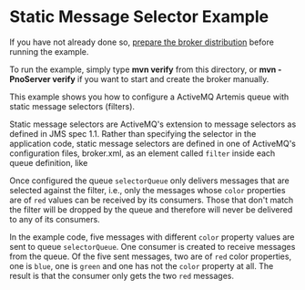 # Static Message Selector Example

If you have not already done so, [prepare the broker distribution](../../../../README.md#getting-started) before running the example.

To run the example, simply type **mvn verify** from this directory, or **mvn -PnoServer verify** if you want to start and create the broker manually.

This example shows you how to configure a ActiveMQ Artemis queue with static message selectors (filters).

Static message selectors are ActiveMQ's extension to message selectors as defined in JMS spec 1.1. Rather than specifying the selector in the application code, static message selectors are defined in one of ActiveMQ's configuration files, broker.xml, as an element called `filter` inside each queue definition, like

Once configured the queue `selectorQueue` only delivers messages that are selected against the filter, i.e., only the messages whose `color` properties are of `red` values can be received by its consumers. Those that don't match the filter will be dropped by the queue and therefore will never be delivered to any of its consumers.

In the example code, five messages with different `color` property values are sent to queue `selectorQueue`. One consumer is created to receive messages from the queue. Of the five sent messages, two are of `red` color properties, one is `blue`, one is `green` and one has not the `color` property at all. The result is that the consumer only gets the two `red` messages.
